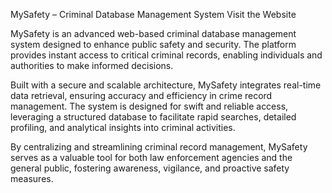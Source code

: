 MySafety – Criminal Database Management System
Visit the Website

MySafety is an advanced web-based criminal database management system designed to enhance public safety and security. The platform provides instant access to critical criminal records, enabling individuals and authorities to make informed decisions.

Built with a secure and scalable architecture, MySafety integrates real-time data retrieval, ensuring accuracy and efficiency in crime record management. The system is designed for swift and reliable access, leveraging a structured database to facilitate rapid searches, detailed profiling, and analytical insights into criminal activities.

By centralizing and streamlining criminal record management, MySafety serves as a valuable tool for both law enforcement agencies and the general public, fostering awareness, vigilance, and proactive safety measures.
